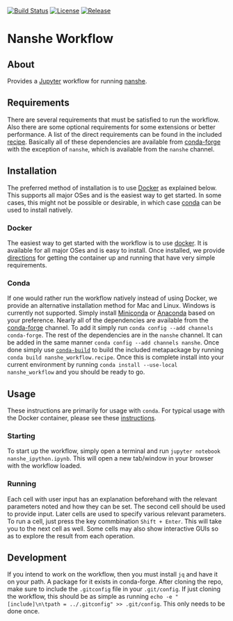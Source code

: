 [![Build Status]( https://app.wercker.com/status/e5ec9352ed9940c6d4a77eb93a022e29/s/master "wercker status" )]( https://app.wercker.com/project/bykey/e5ec9352ed9940c6d4a77eb93a022e29 )
[![License]( https://img.shields.io/github/license/DudLab/nanshe_workflow.svg "license" )]( https://raw.githubusercontent.com/DudLab/nanshe_workflow/master/LICENSE.txt )
[![Release]( https://img.shields.io/github/release/DudLab/nanshe_workflow.svg "release" )]( https://github.com/DudLab/nanshe_workflow/releases/latest )

# Nanshe Workflow

## About

Provides a [Jupyter]( http://jupyter.org/ ) workflow for running [nanshe]( https://github.com/nanshe-org/nanshe ).

## Requirements

There are several requirements that must be satisfied to run the workflow. Also there are some optional requirements for some extensions or better performance. A list of the direct requirements can be found in the included [recipe]( ./nanshe_workflow.recipe/meta.yaml ). Basically all of these dependencies are available from [conda-forge]( https://conda-forge.github.io ) with the exception of `nanshe`, which is available from the `nanshe` channel.

## Installation

The preferred method of installation is to use [Docker]( http://docker.com/ ) as explained below. This supports all major OSes and is the easiest way to get started. In some cases, this might not be possible or desirable, in which case [conda]( http://conda.pydata.org/docs/ ) can be used to install natively.

### Docker

The easiest way to get started with the workflow is to use [docker]( http://docker.com/ ). It is available for all major OSes and is easy to install. Once installed, we provide [directions]( https://github.com/DudLab/docker_nanshe_workflow#standard-use ) for getting the container up and running that have very simple requirements.

### Conda

If one would rather run the workflow natively instead of using Docker, we provide an alternative installation method for Mac and Linux. Windows is currently not supported. Simply install [Miniconda]( http://conda.pydata.org/miniconda ) or [Anaconda]( https://store.continuum.io/cshop/anaconda ) based on your preference. Nearly all of the dependencies are available from the [conda-forge]( http://conda-forge.github.io ) channel. To add it simply run `conda config --add channels conda-forge`. The rest of the dependencies are in the `nanshe` channel. It can be added in the same manner `conda config --add channels nanshe`. Once done simply use [`conda-build`]( http://conda.pydata.org/docs/building/recipe.html ) to build the included metapackage by running `conda build nanshe_workflow.recipe`. Once this is complete install into your current environment by running `conda install --use-local nanshe_workflow` and you should be ready to go.

## Usage

These instructions are primarily for usage with `conda`. For typical usage with the Docker container, please see these [instructions]( https://github.com/DudLab/docker_nanshe_workflow#standard-use ).

### Starting

To start up the workflow, simply open a terminal and run `jupyter notebook nanshe_ipython.ipynb`. This will open a new tab/window in your browser with the workflow loaded.

### Running

Each cell with user input has an explanation beforehand with the relevant parameters noted and how they can be set. The second cell should be used to provide input. Later cells are used to specify various relevant parameters. To run a cell, just press the key commbination `Shift + Enter`. This will take you to the next cell as well. Some cells may also show interactive GUIs so as to explore the result from each operation.

## Development

If you intend to work on the workflow, then you must install `jq` and have it on your path. A package for it exists in conda-forge. After cloning the repo, make sure to include the `.gitconfig` file in your `.git/config`. If just cloning the workflow, this should be as simple as running `echo -e "[include]\n\tpath = ../.gitconfig" >> .git/config`. This only needs to be done once.
